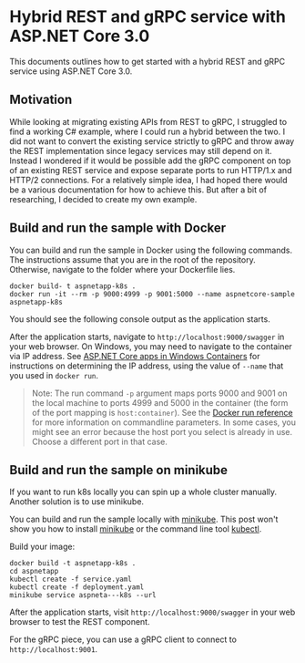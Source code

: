# Hybrid REST and gRPC service with ASP.NET Core 3.0

This documents outlines how to get started with a hybrid REST and gRPC service using ASP.NET Core 3.0. 

## Motivation

While looking at migrating existing APIs from REST to gRPC, I struggled to find a working C# example, where I could run a hybrid between the two. I did not want to convert the existing service strictly to gRPC and throw away the REST implementation since legacy services may still depend on it. Instead I wondered if it would be possible add the gRPC component on top of an existing REST service and expose separate ports to run HTTP/1.x and HTTP/2 connections. For a relatively simple idea, I had hoped there would be a various documentation for how to achieve this. But after a bit of researching, I decided to create my own example.

## Build and run the sample with Docker

You can build and run the sample in Docker using the following commands. The instructions assume that you are in the root of the repository. Otherwise, navigate to the folder where your Dockerfile lies.

```console
docker build- t aspnetapp-k8s .
docker run -it --rm -p 9000:4999 -p 9001:5000 --name aspnetcore-sample aspnetapp-k8s
```

You should see the following console output as the application starts.

After the application starts, navigate to `http://localhost:9000/swagger` in your web browser. On Windows, you may need to navigate to the container via IP address. See [ASP.NET Core apps in Windows Containers](aspnetcore-docker-windows.md) for instructions on determining the IP address, using the value of `--name` that you used in `docker run`.

> Note: The run command `-p` argument maps ports 9000 and 9001 on the local machine to ports 4999 and 5000 in the container (the form of the port mapping is `host:container`). See the [Docker run reference](https://docs.docker.com/engine/reference/commandline/run/) for more information on commandline parameters. In some cases, you might see an error because the host port you select is already in use. Choose a different port in that case.

## Build and run the sample on minikube

If you want to run k8s locally you can spin up a whole cluster manually. Another solution is to use minikube. 

You can build and run the sample locally with [minikube](https://kubernetes.io/docs/setup/minikube/). This post won't show you how to install [minikube](https://kubernetes.io/docs/setup/minikube/) or the command line tool [kubectl](https://kubernetes.io/docs/tasks/tools/install-kubectl/).

Build your image:
```console
docker build -t aspnetapp-k8s .
cd aspnetapp
kubectl create -f service.yaml
kubectl create -f deployment.yaml
minikube service aspneta---k8s --url
```

After the application starts, visit `http://localhost:9000/swagger` in your web browser to test the REST component.

For the gRPC piece, you can use a gRPC client to connect to `http://localhost:9001`.
